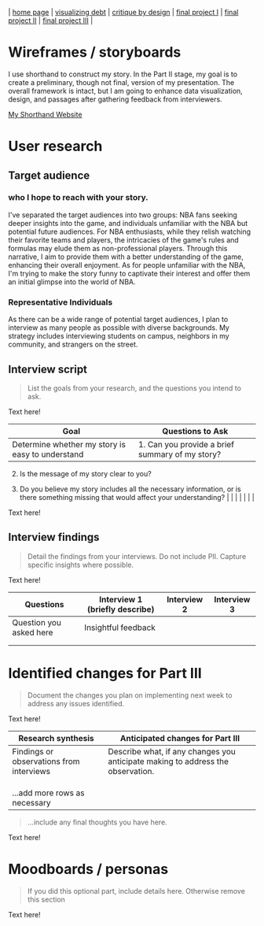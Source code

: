 | [home page](https://cmustudent.github.io/tswd-portfolio-templates/) | [visualizing debt](visualizing-government-debt) | [critique by design](critique-by-design) | [final project I](final-project-part-one) | [final project II](final-project-part-two) | [final project III](final-project-part-three) |

# Wireframes / storyboards

I use shorthand to construct my story. In the Part II stage, my goal is to create a preliminary, though not final, version of my presentation. The overall framework is intact, but I am going to enhance data visualization, design, and passages after gathering feedback from interviewers. 

[My Shorthand Website](https://preview.shorthand.com/FzLgSsiPhXzQjqPj)

# User research 

## Target audience

### who I hope to reach with your story.

I've separated the target audiences into two groups: NBA fans seeking deeper insights into the game, and individuals unfamiliar with the NBA but potential future audiences. For NBA enthusiasts, while they relish watching their favorite teams and players, the intricacies of the game's rules and formulas may elude them as non-professional players. Through this narrative, I aim to provide them with a better understanding of the game, enhancing their overall enjoyment. As for people unfamiliar with the NBA, I'm trying to make the story funny to captivate their interest and offer them an initial glimpse into the world of NBA.

### Representative Individuals
As there can be a wide range of potential target audiences, I plan to interview as many people as possible with diverse backgrounds. My strategy includes interviewing students on campus, neighbors in my community, and strangers on the street.

## Interview script
> List the goals from your research, and the questions you intend to ask. 

Text here!

| Goal | Questions to Ask |
|------|------------------|
|Determine whether my story is easy to understand      |1. Can you provide a brief summary of my story?

2. Is the message of my story clear to you? 

3. Do you believe my story includes all the necessary information, or is there something missing that would affect your understanding?                  |
|      |                  |
|      |                  |


Text here!

## Interview findings
> Detail the findings from your interviews.  Do not include PII.  Capture specific insights where possible.

Text here!

| Questions               | Interview 1 (briefly describe) | Interview 2 | Interview 3 |
|-------------------------|--------------------------------|-------------|-------------|
| Question you asked here | Insightful feedback            |             |             |
|                         |                                |             |             |
|                         |                                |             |             |


# Identified changes for Part III
> Document the changes you plan on implementing next week to address any issues identified.  

Text here!

| Research synthesis                       | Anticipated changes for Part III                                                |
|------------------------------------------|---------------------------------------------------------------------------------|
| Findings or observations from interviews | Describe what, if any changes you anticipate making to address the observation. |
|                                          |                                                                                 |
|                                          |                                                                                 |
|                                          |                                                                                 |
| ...add more rows as necessary            |                                                                                 |

> ...include any final thoughts you have here. 

Text here!

# Moodboards / personas
> If you did this optional part, include details here.  Otherwise remove this section

Text here!

